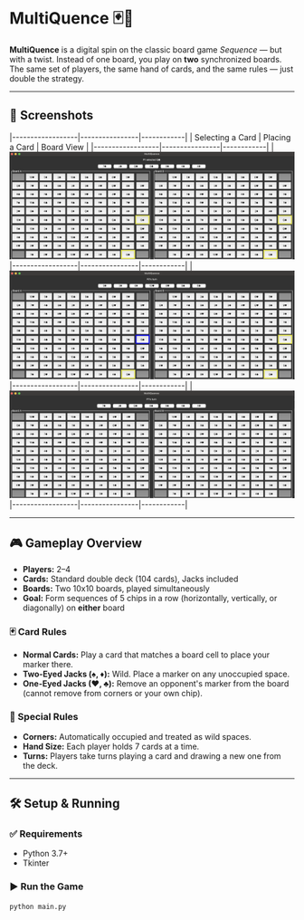 # MultiQuence 🃏🎯

**MultiQuence** is a digital spin on the classic board game *Sequence* — but with a twist. Instead of one board, you play on **two** synchronized boards. The same set of players, the same hand of cards, and the same rules — just double the strategy.

---

## 📸 Screenshots
|------------------|----------------|------------|
| Selecting a Card | Placing a Card | Board View |
|------------------|----------------|------------|
| ![Selecting Card](assets/selecting_card.png) 
|------------------|----------------|------------|
| ![Placing Card](assets/placing_card.png)
|------------------|----------------|------------|
| ![Game Board](assets/board.png)
|------------------|----------------|------------|

---

## 🎮 Gameplay Overview

- **Players:** 2–4
- **Cards:** Standard double deck (104 cards), Jacks included
- **Boards:** Two 10x10 boards, played simultaneously
- **Goal:** Form sequences of 5 chips in a row (horizontally, vertically, or diagonally) on **either** board

### 🃏 Card Rules

- **Normal Cards:** Play a card that matches a board cell to place your marker there.
- **Two-Eyed Jacks (♠, ♦):** Wild. Place a marker on any unoccupied space.
- **One-Eyed Jacks (♥, ♣):** Remove an opponent's marker from the board (cannot remove from corners or your own chip).

### 🎯 Special Rules

- **Corners:** Automatically occupied and treated as wild spaces.
- **Hand Size:** Each player holds 7 cards at a time.
- **Turns:** Players take turns playing a card and drawing a new one from the deck.

---

## 🛠 Setup & Running

### ✅ Requirements
- Python 3.7+
- Tkinter

### ▶️ Run the Game

```bash
python main.py
